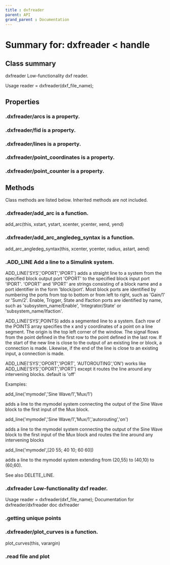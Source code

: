```yaml
---
title : dxfreader
parent: API
grand_parent : Documentation
---
```

# Summary for: **dxfreader**  < handle

## Class summary

dxfreader Low-functionality dxf reader.

Usage
reader = dxfreader(dxf_file_name);

## Properties

### .dxfreader/**arcs** is a property.

### .dxfreader/**fid** is a property.

### .dxfreader/**lines** is a property.

### .dxfreader/**point_coordinates** is a property.

### .dxfreader/**point_counter** is a property.


## Methods

Class methods are listed below. Inherited methods are not included.

### .dxfreader/**add_arc** is a function.
add_arc(this, xstart, ystart, xcenter, ycenter, xend, yend)

### .dxfreader/**add_arc_angledeg_syntax** is a function.
add_arc_angledeg_syntax(this, xcenter, ycenter, radius, astart, aend)

### .ADD_LINE Add a line to a Simulink system.
ADD_LINE('SYS','OPORT','IPORT') adds a straight line to a system from
the specified block output port 'OPORT' to the specified block input
port 'IPORT'.  'OPORT' and 'IPORT' are strings consisting of a block
name and a port identifier in the form 'block/port'.  Most block ports
are identified by numbering the ports from top to bottom or from left to
right, such as 'Gain/1' or 'Sum/2'.  Enable, Trigger, State and Ifaction
ports are identified by name, such as 'subsystem_name/Enable',
'Integrator/State' or 'subsystem_name/Ifaction'.

ADD_LINE('SYS',POINTS) adds a segmented line to a system.  Each row
of the POINTS array specifies the x and y coordinates of a point on a
line segment.  The origin is the top left corner of the window.  The
signal flows from the point defined in the first row to the point
defined in the last row.  If the start of the new line is close to the
output of an existing line or block, a connection is made.  Likewise, if
the end of the line is close to an existing input, a connection is made.

ADD_LINE('SYS','OPORT','IPORT', 'AUTOROUTING','ON') works like
ADD_LINE('SYS','OPORT','IPORT') except it routes the line around
any intervening blocks.
default is 'off'

Examples:

add_line('mymodel','Sine Wave/1','Mux/1')

adds a line to the mymodel system connecting the output of the Sine Wave
block to the first input of the Mux block.

add_line('mymodel','Sine Wave/1','Mux/1','autorouting','on')

adds a line to the mymodel system connecting the output of the Sine Wave
block to the first input of the Mux block and routes the line around any
intervening blocks

add_line('mymodel',[20 55; 40 10; 60 60])

adds a line to the mymodel system extending from (20,55) to (40,10) to
(60,60).


See also DELETE_LINE.

### .**dxfreader** Low-functionality dxf reader.

Usage
reader = dxfreader(dxf_file_name);
Documentation for dxfreader/dxfreader
doc dxfreader

### .getting unique points

### .dxfreader/**plot_curves** is a function.
plot_curves(this, varargin)

### .**read** file and plot


